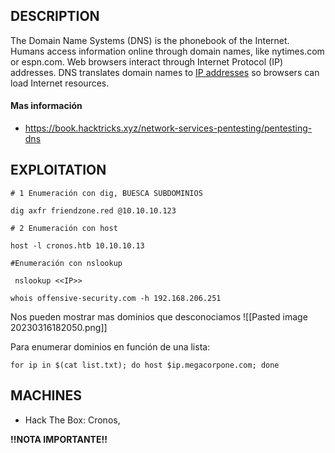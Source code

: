 
## DESCRIPTION
The Domain Name Systems (DNS) is the phonebook of the Internet. Humans access information online through domain names, like nytimes.com or espn.com. Web browsers interact through Internet Protocol (IP) addresses. DNS translates domain names to [IP addresses](https://www.cloudflare.com/learning/dns/glossary/what-is-my-ip-address/) so browsers can load Internet resources.


#### Mas información
* https://book.hacktricks.xyz/network-services-pentesting/pentesting-dns

## EXPLOITATION

```
# 1 Enumeración con dig, BUESCA SUBDOMINIOS

dig axfr friendzone.red @10.10.10.123

# 2 Enumeración con host

host -l cronos.htb 10.10.10.13 

#Enumeración con nslookup

 nslookup <<IP>>

whois offensive-security.com -h 192.168.206.251
```

Nos pueden mostrar mas dominios que desconociamos
![[Pasted image 20230316182050.png]]

Para enumerar dominios en función de una lista:

```
for ip in $(cat list.txt); do host $ip.megacorpone.com; done
```

## MACHINES

* Hack The Box: Cronos, 

**!!NOTA IMPORTANTE!!** 